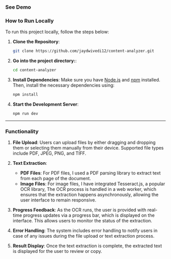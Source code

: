 
### See Demo 


### How to Run Locally

To run this project locally, follow the steps below:

1. **Clone the Repository**:
   ```bash
   git clone https://github.com/jaydwivedi12/content-analyzer.git
   ```

2. **Go into the project directory:**:
   ```bash
   cd content-analyzer
   ```

3. **Install Dependencies**:
   Make sure you have [Node.js](https://nodejs.org/en/) and [npm](https://www.npmjs.com/) installed. Then, install the necessary dependencies using:
   ```bash
   npm install
   ```

4. **Start the Development Server**:
   ```bash
   npm run dev
   ```

--------------------------------

### Functionality

1. **File Upload**: Users can upload files by either dragging and dropping them or selecting them manually from their device. Supported file types include PDF, JPEG, PNG, and TIFF.

2. **Text Extraction**:
   - **PDF Files**: For PDF files, I used a PDF parsing library to extract text from each page of the document.
   - **Image Files**: For image files, I have integrated Tesseract.js, a popular OCR library, The OCR process is handled in a web worker, which ensures that the extraction happens asynchronously, allowing the user interface to remain responsive.

3. **Progress Feedback**: As the OCR runs, the user is provided with real-time progress updates via a progress bar, which is displayed on the interface. This allows users to monitor the status of the extraction.

4. **Error Handling**: The system includes error handling to notify users in case of any issues during the file upload or text extraction process.

5. **Result Display**: Once the text extraction is complete, the extracted text is displayed for the user to review or copy.


